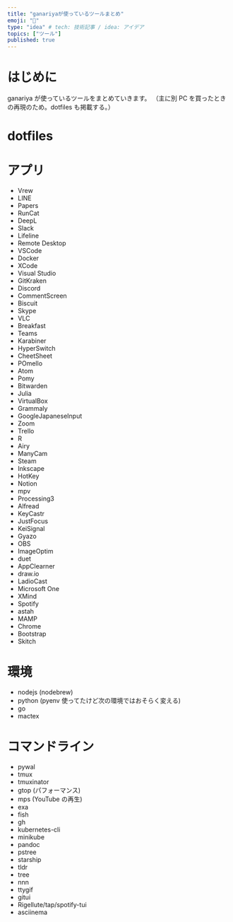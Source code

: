 ```yaml
---
title: "ganariyaが使っているツールまとめ"
emoji: "🐥"
type: "idea" # tech: 技術記事 / idea: アイデア
topics: ["ツール"]
published: true
---
```


# はじめに

ganariya が使っているツールをまとめていきます。
（主に別 PC を買ったときの再現のため。dotfiles も掲載する。）

# dotfiles

# アプリ

- Vrew
- LINE
- Papers
- RunCat
- DeepL
- Slack
- Lifeline
- Remote Desktop
- VSCode
- Docker
- XCode
- Visual Studio
- GitKraken
- Discord
- CommentScreen
- Biscuit
- Skype
- VLC
- Breakfast
- Teams
- Karabiner
- HyperSwitch
- CheetSheet
- POmello
- Atom
- Pomy
- Bitwarden
- Julia
- VirtualBox
- Grammaly
- GoogleJapaneseInput
- Zoom
- Trello
- R
- Airy
- ManyCam
- Steam
- Inkscape
- HotKey
- Notion
- mpv
- Processing3
- Alfread
- KeyCastr
- JustFocus
- KeiSignal
- Gyazo
- OBS
- ImageOptim
- duet
- AppClearner
- draw.io
- LadioCast
- Microsoft One
- XMind
- Spotify
- astah
- MAMP
- Chrome
- Bootstrap
- Skitch


# 環境

- nodejs (nodebrew)
- python (pyenv 使ってたけど次の環境ではおそらく変える)
- go
- mactex

# コマンドライン

- pywal
- tmux
- tmuxinator
- gtop (パフォーマンス)
- mps (YouTube の再生)
- exa
- fish
- gh
- kubernetes-cli
- minikube
- pandoc
- pstree
- starship
- tldr
- tree
- nnn
- ttygif
- gitui
- Rigellute/tap/spotify-tui
- asciinema
